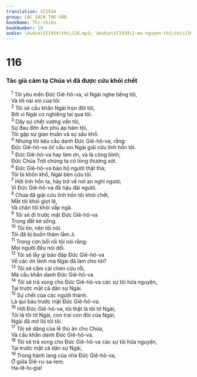 ```yaml
---
translation: VI1934
group: CÁC SÁCH THƠ-VĂN
bookName: Thi-thiên 
bookNumber: 19
audio: \Audio\VI1934\thi\116.mp3; \Audio\VI1934\1-ms-nguyen-thi\thi\116.mp3
---
```


<div class="title"><h1>116</h1><h3>Tác giả cảm tạ Chúa vì đã được cứu khỏi chết</h3></div>
<span class="verse thi_116_1"> <sup>1</sup> Tôi yêu mến Đức Giê-hô-va, vì Ngài nghe tiếng tôi, <br/> Và lời nài xin của tôi. <br/></span>
<span class="verse thi_116_2"> <sup>2</sup> Tôi sẽ cầu khẩn Ngài trọn đời tôi, <br/> Bởi vì Ngài có nghiêng tai qua tôi. <br/></span>
<span class="verse thi_116_3"> <sup>3</sup> Dây sự chết vương vấn tôi, <br/> Sự đau đớn Âm phủ áp hãm tôi, <br/> Tôi gặp sự gian truân và sự sầu khổ. <br/></span>
<span class="verse thi_116_4"> <sup>4</sup> Nhưng tôi kêu cầu danh Đức Giê-hô-va, rằng: <br/> Đức Giê-hô-va ôi! cầu xin Ngài giải cứu linh hồn tôi. <br/></span>
<span class="verse thi_116_5"> <sup>5</sup> Đức Giê-hô-va hay làm ơn, và là công bình; <br/> Đức Chúa Trời chúng ta có lòng thương xót. <br/></span>
<span class="verse thi_116_6"> <sup>6</sup> Đức Giê-hô-va bảo hộ người thật thà; <br/> Tôi bị khốn khổ, Ngài bèn cứu tôi. <br/></span>
<span class="verse thi_116_7"> <sup>7</sup> Hỡi linh hồn ta, hãy trở về nơi an nghỉ ngươi; <br/> Vì Đức Giê-hô-va đã hậu đãi ngươi. <br/></span>
<span class="verse thi_116_8"> <sup>8</sup> Chúa đã giải cứu linh hồn tôi khỏi chết, <br/> Mắt tôi khỏi giọt lệ, <br/> Và chân tôi khỏi vấp ngã. <br/></span>
<span class="verse thi_116_9"> <sup>9</sup> Tôi sẽ đi trước mặt Đức Giê-hô-va <br/> Trong đất kẻ sống. <br/></span>
<span class="verse thi_116_10"> <sup>10</sup> Tôi tin, nên tôi nói. <br/> Tôi đã bị buồn thảm lắm.<a data-toggle="tooltip" data-placement="bottom" title="2Co 4:13">⚓</a><br/></span>
<span class="verse thi_116_11"> <sup>11</sup> Trong cơn bối rối tôi nói rằng: <br/> Mọi người đều nói dối. <br/></span>
<span class="verse thi_116_12"> <sup>12</sup> Tôi sẽ lấy gì báo đáp Đức Giê-hô-va <br/> Về các ơn lành mà Ngài đã làm cho tôi? <br/></span>
<span class="verse thi_116_13"> <sup>13</sup> Tôi sẽ cầm cái chén cứu rỗi, <br/> Mà cầu khẩn danh Đức Giê-hô-va <br/></span>
<span class="verse thi_116_14"> <sup>14</sup> Tôi sẽ trả xong cho Đức Giê-hô-va các sự tôi hứa nguyện, <br/> Tại trước mặt cả dân sự Ngài. <br/></span>
<span class="verse thi_116_15"> <sup>15</sup> Sự chết của các người thánh. <br/> Là quí báu trước mặt Đức Giê-hô-va. <br/></span>
<span class="verse thi_116_16"> <sup>16</sup> Hỡi Đức Giê-hô-va, tôi thật là tôi tớ Ngài; <br/> Tôi là tôi tớ Ngài, con trai con đòi của Ngài; <br/> Ngài đã mở lòi tói tôi. <br/></span>
<span class="verse thi_116_17"> <sup>17</sup> Tôi sẽ dâng của lễ thù ân cho Chúa, <br/> Và cầu khẩn danh Đức Giê-hô-va. <br/></span>
<span class="verse thi_116_18"> <sup>18</sup> Tôi sẽ trả xong cho Đức Giê-hô-va các sự tôi hứa nguyện, <br/> Tại trước mặt cả dân sự Ngài, <br/></span>
<span class="verse thi_116_19"> <sup>19</sup> Trong hành lang của nhà Đức Giê-hô-va, <br/> Ở giữa Giê-ru-sa-lem. <br/> Ha-lê-lu-gia! <br/></span>
